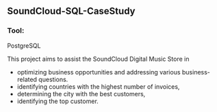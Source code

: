 ## SoundCloud-SQL-CaseStudy
### Tool:
PostgreSQL

This  project aims to assist the SoundCloud Digital Music Store in </br>
* optimizing business opportunities and addressing various business-related questions. 
* identifying countries with the highest number of invoices, </br>
* determining the city with the best customers, </br>
* identifying the top customer.
